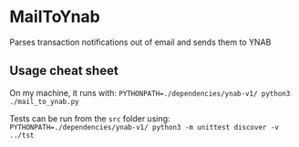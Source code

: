 # MailToYnab
Parses transaction notifications out of email and sends them to YNAB


## Usage cheat sheet

On my machine, it runs with:
`PYTHONPATH=./dependencies/ynab-v1/ python3 ./mail_to_ynab.py`

Tests can be run from the `src` folder using:
`PYTHONPATH=./dependencies/ynab-v1/ python3 -m unittest discover -v ../tst`

